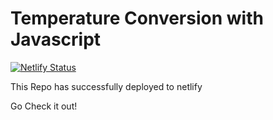 # Temperature Conversion with Javascript
[![Netlify Status](https://api.netlify.com/api/v1/badges/f6cc43c3-76a9-43a8-a754-7396c5e4d7fa/deploy-status)](https://app.netlify.com/sites/grarizki-temperature/deploys)

This Repo has successfully deployed to netlify 

Go Check it out!